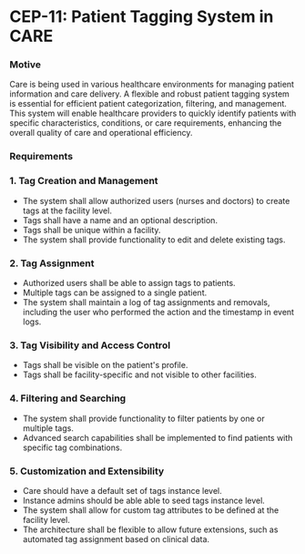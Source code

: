 # CEP-11: Patient Tagging System in CARE

### Motive

Care is being used in various healthcare environments for managing patient information and care delivery. A flexible and robust patient tagging system is essential for efficient patient categorization, filtering, and management. This system will enable healthcare providers to quickly identify patients with specific characteristics, conditions, or care requirements, enhancing the overall quality of care and operational efficiency.

### Requirements

### 1. Tag Creation and Management

- The system shall allow authorized users (nurses and doctors) to create tags at the facility level.
- Tags shall have a name and an optional description.
- Tags shall be unique within a facility.
- The system shall provide functionality to edit and delete existing tags.

### 2. Tag Assignment

- Authorized users shall be able to assign tags to patients.
- Multiple tags can be assigned to a single patient.
- The system shall maintain a log of tag assignments and removals, including the user who performed the action and the timestamp in event logs.

### 3. Tag Visibility and Access Control

- Tags shall be visible on the patient's profile.
- Tags shall be facility-specific and not visible to other facilities.

### 4. Filtering and Searching

- The system shall provide functionality to filter patients by one or multiple tags.
- Advanced search capabilities shall be implemented to find patients with specific tag combinations.

### 5. Customization and Extensibility

- Care should have a default set of tags instance level.
- Instance admins should be able able to seed tags instance level.
- The system shall allow for custom tag attributes to be defined at the facility level.
- The architecture shall be flexible to allow future extensions, such as automated tag assignment based on clinical data.
